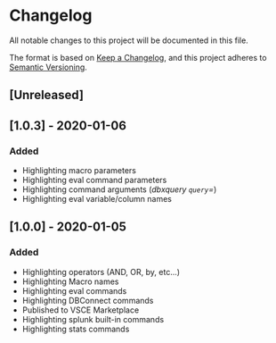 # Changelog

All notable changes to this project will be documented in this file.

The format is based on [Keep a Changelog](https://keepachangelog.com/en/1.0.0/),
and this project adheres to [Semantic Versioning](https://semver.org/spec/v2.0.0.html).

## [Unreleased]

## [1.0.3] - 2020-01-06

### Added

- Highlighting macro parameters
- Highlighting eval command parameters
- Highlighting command arguments (_dbxquery `query`=_)
- Highlighting eval variable/column names

## [1.0.0] - 2020-01-05

### Added

- Highlighting operators (AND, OR, by, etc...)
- Highlighting Macro names
- Highlighting eval commands
- Highlighting DBConnect commands
- Published to VSCE Marketplace
- Highlighting splunk built-in commands
- Highlighting stats commands
